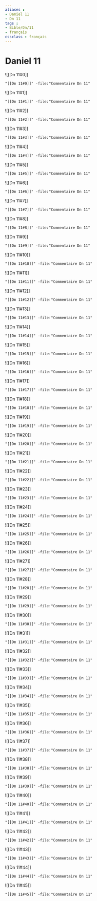 ```yaml
---
aliases : 
- Daniel 11
- Dn 11
tags : 
- Bible/Dn/11
- français
cssclass : français
---
```


# Daniel 11

![[Dn 11#0]]

```query
"[[Dn 11#0]]" -file:"Commentaire Dn 11"
```

![[Dn 11#1]]

```query
"[[Dn 11#1]]" -file:"Commentaire Dn 11"
```

![[Dn 11#2]]

```query
"[[Dn 11#2]]" -file:"Commentaire Dn 11"
```

![[Dn 11#3]]

```query
"[[Dn 11#3]]" -file:"Commentaire Dn 11"
```

![[Dn 11#4]]

```query
"[[Dn 11#4]]" -file:"Commentaire Dn 11"
```

![[Dn 11#5]]

```query
"[[Dn 11#5]]" -file:"Commentaire Dn 11"
```

![[Dn 11#6]]

```query
"[[Dn 11#6]]" -file:"Commentaire Dn 11"
```

![[Dn 11#7]]

```query
"[[Dn 11#7]]" -file:"Commentaire Dn 11"
```

![[Dn 11#8]]

```query
"[[Dn 11#8]]" -file:"Commentaire Dn 11"
```

![[Dn 11#9]]

```query
"[[Dn 11#9]]" -file:"Commentaire Dn 11"
```

![[Dn 11#10]]

```query
"[[Dn 11#10]]" -file:"Commentaire Dn 11"
```

![[Dn 11#11]]

```query
"[[Dn 11#11]]" -file:"Commentaire Dn 11"
```

![[Dn 11#12]]

```query
"[[Dn 11#12]]" -file:"Commentaire Dn 11"
```

![[Dn 11#13]]

```query
"[[Dn 11#13]]" -file:"Commentaire Dn 11"
```

![[Dn 11#14]]

```query
"[[Dn 11#14]]" -file:"Commentaire Dn 11"
```

![[Dn 11#15]]

```query
"[[Dn 11#15]]" -file:"Commentaire Dn 11"
```

![[Dn 11#16]]

```query
"[[Dn 11#16]]" -file:"Commentaire Dn 11"
```

![[Dn 11#17]]

```query
"[[Dn 11#17]]" -file:"Commentaire Dn 11"
```

![[Dn 11#18]]

```query
"[[Dn 11#18]]" -file:"Commentaire Dn 11"
```

![[Dn 11#19]]

```query
"[[Dn 11#19]]" -file:"Commentaire Dn 11"
```

![[Dn 11#20]]

```query
"[[Dn 11#20]]" -file:"Commentaire Dn 11"
```

![[Dn 11#21]]

```query
"[[Dn 11#21]]" -file:"Commentaire Dn 11"
```

![[Dn 11#22]]

```query
"[[Dn 11#22]]" -file:"Commentaire Dn 11"
```

![[Dn 11#23]]

```query
"[[Dn 11#23]]" -file:"Commentaire Dn 11"
```

![[Dn 11#24]]

```query
"[[Dn 11#24]]" -file:"Commentaire Dn 11"
```

![[Dn 11#25]]

```query
"[[Dn 11#25]]" -file:"Commentaire Dn 11"
```

![[Dn 11#26]]

```query
"[[Dn 11#26]]" -file:"Commentaire Dn 11"
```

![[Dn 11#27]]

```query
"[[Dn 11#27]]" -file:"Commentaire Dn 11"
```

![[Dn 11#28]]

```query
"[[Dn 11#28]]" -file:"Commentaire Dn 11"
```

![[Dn 11#29]]

```query
"[[Dn 11#29]]" -file:"Commentaire Dn 11"
```

![[Dn 11#30]]

```query
"[[Dn 11#30]]" -file:"Commentaire Dn 11"
```

![[Dn 11#31]]

```query
"[[Dn 11#31]]" -file:"Commentaire Dn 11"
```

![[Dn 11#32]]

```query
"[[Dn 11#32]]" -file:"Commentaire Dn 11"
```

![[Dn 11#33]]

```query
"[[Dn 11#33]]" -file:"Commentaire Dn 11"
```

![[Dn 11#34]]

```query
"[[Dn 11#34]]" -file:"Commentaire Dn 11"
```

![[Dn 11#35]]

```query
"[[Dn 11#35]]" -file:"Commentaire Dn 11"
```

![[Dn 11#36]]

```query
"[[Dn 11#36]]" -file:"Commentaire Dn 11"
```

![[Dn 11#37]]

```query
"[[Dn 11#37]]" -file:"Commentaire Dn 11"
```

![[Dn 11#38]]

```query
"[[Dn 11#38]]" -file:"Commentaire Dn 11"
```

![[Dn 11#39]]

```query
"[[Dn 11#39]]" -file:"Commentaire Dn 11"
```

![[Dn 11#40]]

```query
"[[Dn 11#40]]" -file:"Commentaire Dn 11"
```

![[Dn 11#41]]

```query
"[[Dn 11#41]]" -file:"Commentaire Dn 11"
```

![[Dn 11#42]]

```query
"[[Dn 11#42]]" -file:"Commentaire Dn 11"
```

![[Dn 11#43]]

```query
"[[Dn 11#43]]" -file:"Commentaire Dn 11"
```

![[Dn 11#44]]

```query
"[[Dn 11#44]]" -file:"Commentaire Dn 11"
```

![[Dn 11#45]]

```query
"[[Dn 11#45]]" -file:"Commentaire Dn 11"
```

